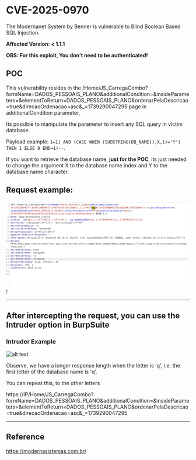 # CVE-2025-0970
The Modernanet System by Benner is vulnerable to Blind Boolean Based SQL Injection.

**Affected Version: < 1.1.1**

**OBS: For this exploit, You don't need to be authenticated!**


## POC

This vulnerability resides in the /Home/JS_CarregaCombo?formName=DADOS_PESSOAIS_PLANO&additionalCondition=&insideParameters=&elementToReturn=DADOS_PESSOAIS_PLANO&ordenarPelaDescricao=true&direcaoOrdenacao=asc&_=1739290047295 page in additionalCondition parameter,

Its possible to manipulate the parameter to insert any SQL query in victim database.

Payload example: `1=1) AND (CASE WHEN (SUBSTRING(DB_NAME(),X,1)='Y') THEN 1 ELSE 0 END=1)--`.

If you want to retrieve the database name, **just for the POC**, its just needed to change the argument X to the database name index and Y to the database name character.

## Request example:
![alt text](request.png)!

---

## After intercepting the request, you can use the Intruder option in BurpSuite

### Intruder Example
![alt text](image.png)

Observe, we have a longer response length when the letter is 'q', i.e. the first letter of the database name is 'q'.

You can repeat this, to the other letters

https://IP/Home/JS_CarregaCombo?formName=DADOS_PESSOAIS_PLANO&additionalCondition=&insideParameters=&elementToReturn=DADOS_PESSOAIS_PLANO&ordenarPelaDescricao=true&direcaoOrdenacao=asc&_=1739290047295

---

## Reference

https://modernasistemas.com.br/
